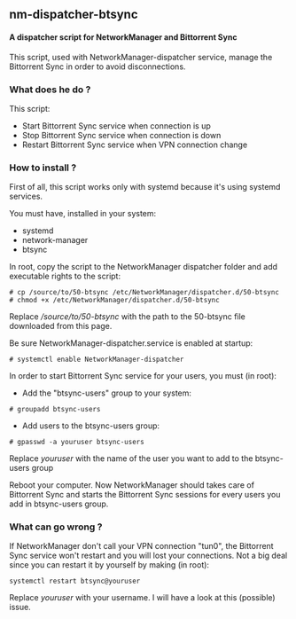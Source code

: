 ## nm-dispatcher-btsync
#### A dispatcher script for NetworkManager and Bittorrent Sync

This script, used with NetworkManager-dispatcher service, manage the Bittorrent Sync in order to avoid disconnections.

### What does he do ?

This script:
* Start Bittorrent Sync service when connection is up
* Stop Bittorrent Sync service when connection is down
* Restart Bittorrent Sync service when VPN connection change

### How to install ?

First of all, this script works only with systemd because it's using systemd services.

You must have, installed in your system:
* systemd
* network-manager
* btsync

In root, copy the script to the NetworkManager dispatcher folder and add executable rights to the script:
```
# cp /source/to/50-btsync /etc/NetworkManager/dispatcher.d/50-btsync
# chmod +x /etc/NetworkManager/dispatcher.d/50-btsync
```
Replace */source/to/50-btsync* with the path to the 50-btsync file downloaded from this page.

Be sure NetworkManager-dispatcher.service is enabled at startup:
```
# systemctl enable NetworkManager-dispatcher
```

In order to start Bittorrent Sync service for your users, you must (in root):
* Add the "btsync-users" group to your system:
```
# groupadd btsync-users
```
* Add users to the btsync-users group:
```
# gpasswd -a youruser btsync-users
```
Replace *youruser* with the name of the user you want to add to the btsync-users group

Reboot your computer. Now NetworkManager should takes care of Bittorrent Sync and starts the Bittorrent Sync sessions for every users you add in btsync-users group.

### What can go wrong ?

If NetworkManager don't call your VPN connection "tun0", the Bittorrent Sync service won't restart and you will lost your connections. Not a big deal since you can restart it by yourself by making (in root):
```
systemctl restart btsync@youruser
```
Replace *youruser* with your username.
I will have a look at this (possible) issue.
